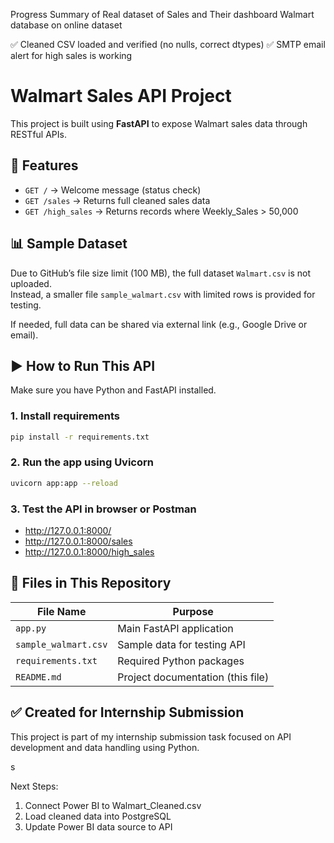 Progress Summary of Real dataset of Sales and Their dashboard Walmart database on online dataset


✅ Cleaned CSV loaded and verified (no nulls, correct dtypes)
✅ SMTP email alert for high sales is working
# Walmart Sales API Project

This project is built using **FastAPI** to expose Walmart sales data through RESTful APIs.

## 📂 Features

- `GET /` → Welcome message (status check)
- `GET /sales` → Returns full cleaned sales data
- `GET /high_sales` → Returns records where Weekly_Sales > 50,000

## 📊 Sample Dataset

Due to GitHub’s file size limit (100 MB), the full dataset `Walmart.csv` is not uploaded.  
Instead, a smaller file `sample_walmart.csv` with limited rows is provided for testing.

If needed, full data can be shared via external link (e.g., Google Drive or email).

## ▶️ How to Run This API

Make sure you have Python and FastAPI installed.

### 1. Install requirements
```bash
pip install -r requirements.txt
```

### 2. Run the app using Uvicorn
```bash
uvicorn app:app --reload
```

### 3. Test the API in browser or Postman
- http://127.0.0.1:8000/
- http://127.0.0.1:8000/sales
- http://127.0.0.1:8000/high_sales

## 📝 Files in This Repository

| File Name            | Purpose                              |
|----------------------|---------------------------------------|
| `app.py`             | Main FastAPI application              |
| `sample_walmart.csv` | Sample data for testing API           |
| `requirements.txt`   | Required Python packages              |
| `README.md`          | Project documentation (this file)     |

## ✅ Created for Internship Submission

This project is part of my internship submission task focused on API development and data handling using Python.

s

Next Steps:
1. Connect Power BI to Walmart_Cleaned.csv
2. Load cleaned data into PostgreSQL
3. Update Power BI data source to API 
